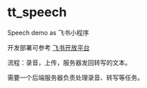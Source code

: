 # tt_speech

Speech demo as 飞书小程序

开发部署可参考 [飞书开放平台](https://open.feishu.cn/)

流程：录音，上传，服务器发回转写的文本。

需要一个后端服务器负责处理录音、转写等任务。
